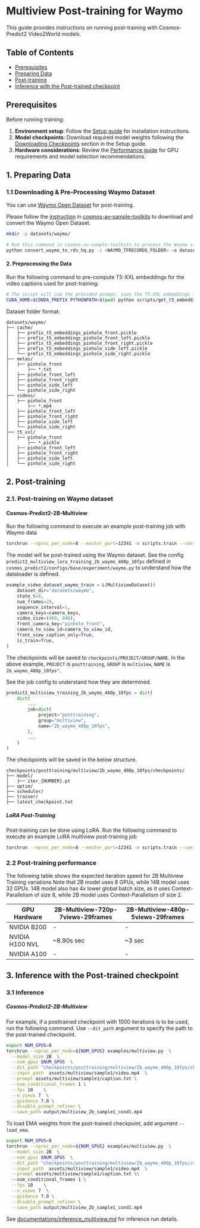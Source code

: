 # Multiview Post-training for Waymo

This guide provides instructions on running post-training with Cosmos-Predict2 Video2World models.

## Table of Contents
- [Prerequisites](#prerequisites)
- [Preparing Data](#1-preparing-data)
- [Post-training](#2-post-training)
- [Inference with the Post-trained checkpoint](#3-inference-with-the-post-trained-checkpoint)

## Prerequisites

Before running training:

1. **Environment setup**: Follow the [Setup guide](setup.md) for installation instructions.
2. **Model checkpoints**: Download required model weights following the [Downloading Checkpoints](setup.md#downloading-checkpoints) section in the Setup guide.
3. **Hardware considerations**: Review the [Performance guide](performance.md) for GPU requirements and model selection recommendations.


## 1. Preparing Data
### 1.1 Downloading & Pre-Processing Waymo Dataset

You can use [Waymo Open Dataset](https://waymo.com/open/) for post-training.

Please follow the [instruction](https://github.com/nv-tlabs/cosmos-av-sample-toolkits?tab=readme-ov-file#convert-public-datasets) in [cosmos-av-sample-toolkits](https://github.com/nv-tlabs/cosmos-av-sample-toolkits) to download and convert the Waymo Open Dataset.

```bash
mkdir -p datasets/waymo/

# Run this command in cosmos-av-sample-toolkits to process the Waymo videos
python convert_waymo_to_rds_hq.py -i <WAYMO_TFRECORDS_FOLDER> -o datasets/waymo/videos -n 32
```

#### 2. Preprocessing the Data

Run the following command to pre-compute T5-XXL embeddings for the video captions used for post-training:

```bash
# The script will use the provided prompt, save the T5-XXL embeddings in pickle format.
CUDA_HOME=$CONDA_PREFIX PYTHONPATH=$(pwd) python scripts/get_t5_embeddings_from_waymo.py --dataset_path datasets/waymo --prompt "A video of car driving on the road."
```

Dataset folder format:
```
datasets/waymo/
├── cache/
│   ├── prefix_t5_embeddings_pinhole_front.pickle
│   ├── prefix_t5_embeddings_pinhole_front_left.pickle
│   ├── prefix_t5_embeddings_pinhole_front_right.pickle
│   ├── prefix_t5_embeddings_pinhole_side_left.pickle
│   └── prefix_t5_embeddings_pinhole_side_right.pickle
├── metas/
│   ├── pinhole_front
│       ├── *.txt
│   ├── pinhole_front_left
│   ├── pinhole_front_right
│   ├── pinhole_side_left
│   └── pinhole_side_right
├── videos/
│   ├── pinhole_front
│       ├── *.mp4
│   ├── pinhole_front_left
│   ├── pinhole_front_right
│   ├── pinhole_side_left
│   └── pinhole_side_right
├── t5_xxl/
│   ├── pinhole_front
│       ├── *.pickle
│   ├── pinhole_front_left
│   ├── pinhole_front_right
│   ├── pinhole_side_left
│   └── pinhole_side_right
```

## 2. Post-training
### 2.1. Post-training on Waymo dataset
#### Cosmos-Predict2-2B-Multiview

Run the following command to execute an example post-training job with Waymo data
```bash
torchrun --nproc_per_node=8 --master_port=12341 -m scripts.train --config=cosmos_predict2/configs/base/config.py -- experiment=predict2_multiview_training_2b_waymo
```

The model will be post-trained using the Waymo dataset. See the config `predict2_multiview_lora_training_2b_waymo_480p_10fps` defined in `cosmos_predict2/configs/base/experiment/waymo.py` to understand how the dataloader is defined.
```python
example_video_dataset_waymo_train = L(MultiviewDataset)(
    dataset_dir="datasets/waymo",
    state_t=8,
    num_frames=29,
    sequence_interval=1,
    camera_keys=camera_keys,
    video_size=(480, 848),
    front_camera_key="pinhole_front",
    camera_to_view_id=camera_to_view_id,
    front_view_caption_only=True,
    is_train=True,
)
```

The checkpoints will be saved to `checkpoints/PROJECT/GROUP/NAME`.
In the above example, `PROJECT` is `posttraining`, `GROUP` is `multiview`, `NAME` is `2b_waymo_480p_10fps"`.

See the job config to understand how they are determined.
```python
predict2_multiview_training_2b_waymo_480p_10fps = dict(
    dict(
        ...
        job=dict(
            project="posttraining",
            group="multiview",
            name="2b_waymo_480p_10fps",
        ),
        ...
    )
)
```

The checkpoints will be saved in the below structure.
```
checkpoints/posttraining/multiview/2b_waymo_480p_10fps/checkpoints/
├── model/
│   ├── iter_{NUMBER}.pt
├── optim/
├── scheduler/
├── trainer/
├── latest_checkpoint.txt
```

##### LoRA Post-Training

Post-training can be done using LoRA. Run the following command to execute an example LoRA multiview post-training job
```bash
torchrun --nproc_per_node=8 --master_port=12341 -m scripts.train --config=cosmos_predict2/configs/base/config.py -- experiment=predict2_multiview_lora_training_2b_waymo_480p_10fps
```


### 2.2 Post-training performance

The following table shows the expected iteration speed for 2B Multiview Training variations
Note that 2B model uses 8 GPUs, while 14B model uses 32 GPUs. 14B model also has 4x lower global batch size, as it uses Context-Parallelism of size 8, while 2B model uses Context-Parallelism of size 2.

| GPU Hardware    | 2B-Multiview-720p-7views-29frames | 2B-Multiview-480p-5views-29frames |
|-----------------|-----------------------------------|-----------------------------------|
| NVIDIA B200     | -                                 | -                                 |
| NVIDIA H100 NVL | ~8.90s sec                        | ~3 sec                            |
| NVIDIA A100     | -                                 | -                                 |

## 3. Inference with the Post-trained checkpoint
### 3.1 Inference
##### Cosmos-Predict2-2B-Multiview

For example, if a posttrained checkpoint with 1000 iterations is to be used, run the following command.
Use `--dit_path` argument to specify the path to the post-trained checkpoint.

```bash
export NUM_GPUS=8
torchrun --nproc_per_node=${NUM_GPUS} examples/multiview.py  \
  --model_size 2B  \
  --num_gpus $NUM_GPUS  \
  --dit_path "checkpoints/posttraining/multiview/2b_waymo_480p_10fps/checkpoints/model/iter_000001000.pt" \
  --input_path  assets/multiview/sample1/video.mp4  \
  --prompt assets/multiview/sample1/caption.txt \
  --num_conditional_frames 1 \
  --fps 10    \
  --n_views 7  \
  --guidance 7.0 \
  --disable_prompt_refiner \
  --save_path output/multiview_2b_sample1_cond1.mp4

```

To load EMA weights from the post-trained checkpoint, add argument `--load_ema`.
```bash
export NUM_GPUS=8
torchrun --nproc_per_node=${NUM_GPUS} examples/multiview.py  \
  --model_size 2B  \
  --num_gpus $NUM_GPUS  \
  --dit_path "checkpoints/posttraining/multiview/2b_waymo_480p_10fps//checkpoints/model/iter_000001000.pt" \
  --input_path  assets/multiview/sample1/video.mp4  \
  --prompt assets/multiview/sample1/caption.txt \\
  --num_conditional_frames 1 \
  --fps 10    \
  --n_views 7  \
  --guidance 7.0 \
  --disable_prompt_refiner \
  --save_path output/multiview_2b_sample1_cond1.mp4 
```

See [documentations/inference_multiview.md](documentations/inference_multiview.md) for inference run details.